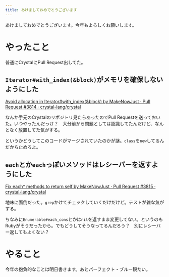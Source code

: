 ```yaml
---
title: あけましておめでとうございます
---
```


<script async src="//cdn.embedly.com/widgets/platform.js"></script>

あけましておめでとうございます。今年もよろしくお願いします。

# やったこと

普通にCrystalにPull Request出してた。

## `Iterator#with_index(&block)`がメモリを確保しないようにした

<a class="embedly-card" href="https://github.com/crystal-lang/crystal/pull/3814">Avoid allocation in Iterator#with_index(&block) by MakeNowJust · Pull Request #3814 · crystal-lang/crystal</a>

なんか手元のCrystalのリポジトリ見たらあったのでPull Requestを送っておいた。いつやったんだっけ？　大分前から問題としては認識してたんだけど、なんとなく放置してた気がする。

というかどうしてこのコードがマージされていたのかが謎。`class`を`new`してるんだから止めろよ。

## `each`とか`each`っぽいメソッドはレシーバーを返すようにした

<a class="embedly-card" href="https://github.com/crystal-lang/crystal/pull/3815">Fix each* methods to return self by MakeNowJust · Pull Request #3815 · crystal-lang/crystal</a>

地味に面倒だった。`grep`かけてチェックしていくだけだけど。テストが雑な気がする。

ちなみに`Enumerable#each_cons`とかは`nil`を返すまま変更してない。というのもRubyがそうだったから。でもどうしてそうなってるんだろう？　別にレシーバー返してもよくない？

# やること

今年の抱負的なことは明日書きます。あとパーフェクト・ブルー観たい。
